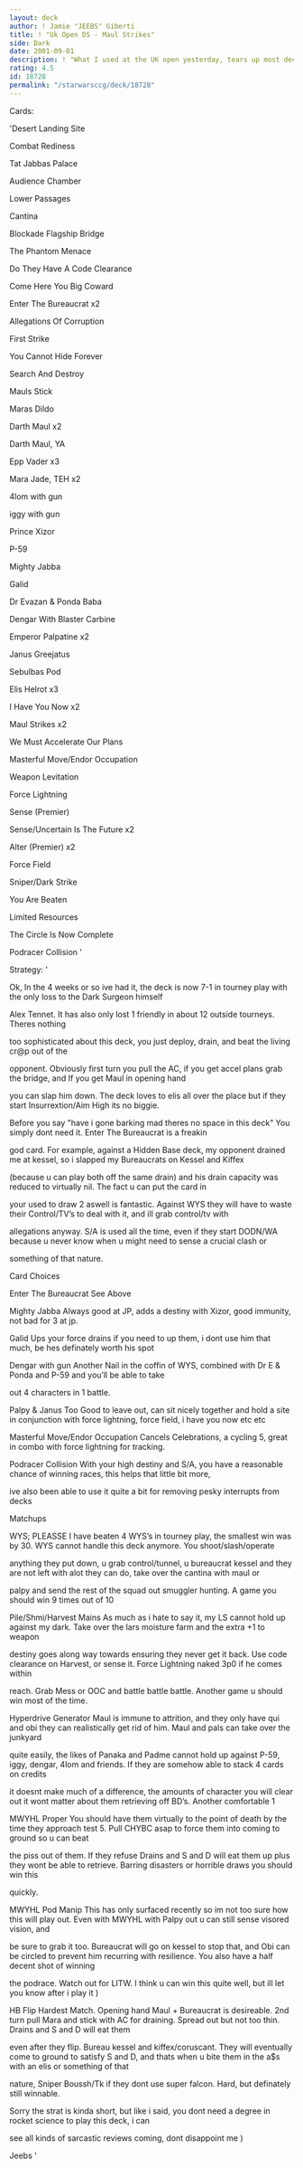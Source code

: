 ```yaml
---
layout: deck
author: ! Jamie "JEEBS" Giberti
title: ! "Uk Open DS - Maul Strikes"
side: Dark
date: 2001-09-01
description: ! "What I used at the UK open yesterday, tears up most decks in its path."
rating: 4.5
id: 18728
permalink: "/starwarsccg/deck/18728"
---
```

Cards: 

'Desert Landing Site

Combat Rediness

Tat Jabbas Palace


Audience Chamber

Lower Passages

Cantina

Blockade Flagship Bridge  


The Phantom Menace 

Do They Have A Code Clearance

Come Here You Big Coward

Enter The Bureaucrat x2

Allegations Of Corruption

First Strike

You Cannot Hide Forever

Search And Destroy 


Mauls Stick 

Maras Dildo


Darth Maul x2

Darth Maul, YA 

Epp Vader x3

Mara Jade, TEH x2

4lom with gun

iggy with gun

Prince Xizor

P-59

Mighty Jabba

Galid

Dr Evazan & Ponda Baba

Dengar With Blaster Carbine

Emperor Palpatine x2

Janus Greejatus


Sebulbas Pod 


Elis Helrot x3

I Have You Now x2

Maul Strikes x2

We Must Accelerate Our Plans

Masterful Move/Endor Occupation

Weapon Levitation

Force Lightning

Sense (Premier)

Sense/Uncertain Is The Future x2

Alter (Premier) x2

Force Field

Sniper/Dark Strike

You Are Beaten

Limited Resources

The Circle Is Now Complete

Podracer Collision  '

Strategy: '

Ok, In the 4 weeks or so ive had it, the deck is now 7-1 in tourney play with the only loss to the Dark Surgeon himself

Alex Tennet. It has also only lost 1 friendly in about 12 outside tourneys. Theres nothing 

too sophisticated about this deck, you just deploy, drain, and beat the living cr@p out of the

opponent. Obviously first turn you pull the AC, if you get accel plans grab the bridge, and If you get Maul in opening hand

you can slap him down. The deck loves to elis all over the place but if they start Insurrextion/Aim High its no biggie.

Before you say "have i gone barking mad theres no space in this deck" You simply dont need it. Enter The Bureaucrat is a freakin

god card. For example, against a Hidden Base deck, my opponent drained me at kessel, so i slapped my Bureaucrats on Kessel and Kiffex

(because u can play both off the same drain) and his drain capacity was reduced to virtually nil. The fact u can put the card in

your used to draw 2 aswell is fantastic. Against WYS they will have to waste their Control/TV’s to deal with it, and ill grab control/tv with

allegations anyway. S/A is used all the time, even if they start DODN/WA because u never know when u might need to sense a crucial clash or 

something of that nature. 


Card Choices


Enter The Bureaucrat See Above


Mighty Jabba Always good at JP, adds a destiny with Xizor, good immunity, not bad for 3 at jp.


Galid Ups your force drains if you need to up them, i dont use him that much, be hes definately worth his spot


Dengar with gun Another Nail in the coffin of WYS, combined with Dr E & Ponda and P-59 and you’ll be able to take

out 4 characters in 1 battle.


Palpy & Janus Too Good to leave out, can sit nicely together and hold a site in conjunction with force lightning, force field, i have you now etc etc


Masterful Move/Endor Occupation Cancels Celebrations, a cycling 5, great in combo with force lightning for tracking.


Podracer Collision With your high destiny and S/A, you have a reasonable chance of winning races, this helps that little bit more,

ive also been able to use it quite a bit for removing pesky interrupts from decks


Matchups


WYS; PLEASSE I have beaten 4 WYS’s in tourney play, the smallest win was by 30. WYS cannot handle this deck anymore. You shoot/slash/operate

anything they put down, u grab control/tunnel, u bureaucrat kessel and they are not left with alot they can do, take over the cantina with maul or

palpy and send the rest of the squad out smuggler hunting. A game you should win 9 times out of 10


Pile/Shmi/Harvest Mains As much as i hate to say it, my LS cannot hold up against my dark. Take over the lars moisture farm and the extra +1 to weapon 

destiny goes along way towards ensuring they never get it back. Use code clearance on Harvest, or sense it. Force Lightning naked 3p0 if he comes within

reach. Grab Mess or OOC and battle battle battle. Another game u should win most of the time.


Hyperdrive Generator Maul is immune to attrition, and they only have qui and obi they can realistically get rid of him. Maul and pals can take over the junkyard 

quite easily, the likes of Panaka and Padme cannot hold up against P-59, iggy, dengar, 4lom and friends. If they are somehow able to stack 4 cards on credits

it doesnt make much of a difference, the amounts of character you will clear out it wont matter about them retrieving off BD’s. Another comfortable 1


MWYHL Proper You should have them virtually to the point of death by the time they approach test 5. Pull CHYBC asap to force them into coming to ground so u can beat

the piss out of them. If they refuse Drains and S and D will eat them up plus they wont be able to retrieve. Barring disasters or horrible draws you should win this

quickly.


MWYHL Pod Manip This has only surfaced recently so im not too sure how this will play out. Even with MWYHL with Palpy out u can still sense visored vision, and 

be sure to grab it too. Bureaucrat will go on kessel to stop that, and Obi can be circled to prevent him recurring with resilience. You also have a half decent shot of winning

the podrace. Watch out for LITW. I think u can win this quite well, but ill let you know after i play it )


HB Flip Hardest Match. Opening hand Maul + Bureaucrat is desireable. 2nd turn pull Mara and stick with AC for draining. Spread out but not too thin. Drains and S and D will eat them

even after they flip. Bureau kessel and kiffex/coruscant. They will eventually come to ground to satisfy S and D, and thats when u bite them in the a$s with an elis or something of that 

nature, Sniper Boussh/Tk if they dont use super falcon. Hard, but definately still winnable.


Sorry the strat is kinda short, but like i said, you dont need a degree in rocket science to play this deck, i can

see all kinds of sarcastic reviews coming, dont disappoint me )


Jeebs '
